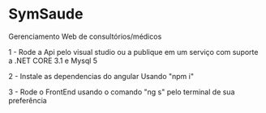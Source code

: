 # SymSaude
Gerenciamento Web de consultórios/médicos



1 - Rode a Api pelo visual studio ou a publique em um serviço com suporte a .NET CORE 3.1 e Mysql 5

2 - Instale as dependencias do angular Usando "npm i"

3 - Rode o FrontEnd usando o comando "ng s" pelo terminal de sua preferência

